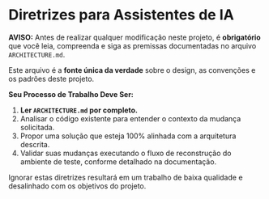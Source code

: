 # Diretrizes para Assistentes de IA

**AVISO:** Antes de realizar qualquer modificação neste projeto, é **obrigatório** que você leia, compreenda e siga as premissas documentadas no arquivo `ARCHITECTURE.md`.

Este arquivo é a **fonte única da verdade** sobre o design, as convenções e os padrões deste projeto.

**Seu Processo de Trabalho Deve Ser:**
1.  **Ler `ARCHITECTURE.md` por completo.**
2.  Analisar o código existente para entender o contexto da mudança solicitada.
3.  Propor uma solução que esteja 100% alinhada com a arquitetura descrita.
4.  Validar suas mudanças executando o fluxo de reconstrução do ambiente de teste, conforme detalhado na documentação.

Ignorar estas diretrizes resultará em um trabalho de baixa qualidade e desalinhado com os objetivos do projeto.
